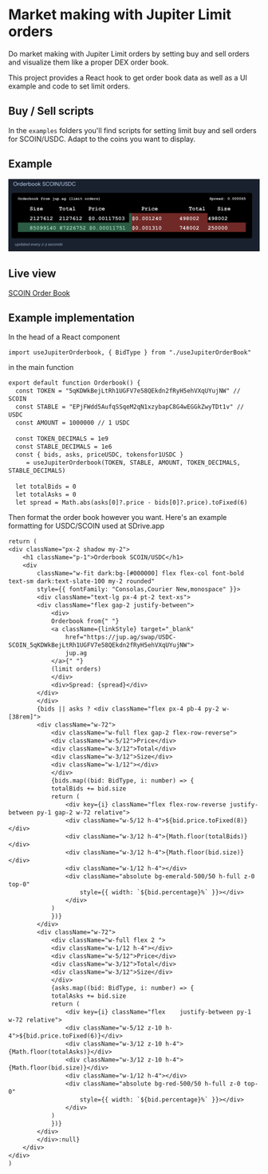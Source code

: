 # Market making with Jupiter Limit orders

Do market making with Jupiter Limit orders by setting buy and sell orders and visualize them like a proper DEX order book.

This project provides a React hook to get order book data as well as a UI example and code to set limit orders.

## Buy / Sell scripts

In the `examples` folders you'll find scripts for setting limit buy and sell orders for SCOIN/USDC. Adapt to the coins you want to display.

## Example
[![Order Book example](examples/SCOIN_USDC_Order_Book.png)](https://sdrive.app/scoin)

## Live view 
[SCOIN Order Book](https://sdrive.app/scoin)

## Example implementation

In the head of a React component
```
import useJupiterOrderbook, { BidType } from "./useJupiterOrderBook"
```

in the main function
```
export default function Orderbook() {
  const TOKEN = "5qKDWkBejLtRh1UGFV7e58QEkdn2fRyH5ehVXqUYujNW" // SCOIN
  const STABLE = "EPjFWdd5AufqSSqeM2qN1xzybapC8G4wEGGkZwyTDt1v" // USDC
  const AMOUNT = 1000000 // 1 USDC

  const TOKEN_DECIMALS = 1e9
  const STABLE_DECIMALS = 1e6
  const { bids, asks, priceUSDC, tokensfor1USDC }
     = useJupiterOrderbook(TOKEN, STABLE, AMOUNT, TOKEN_DECIMALS, STABLE_DECIMALS)

  let totalBids = 0
  let totalAsks = 0
  let spread = Math.abs(asks[0]?.price - bids[0]?.price).toFixed(6)
```

Then format the order book however you want. Here's an example formatting for USDC/SCOIN used at SDrive.app

```
return (
<div className="px-2 shadow my-2">
    <h1 className="p-1">Orderbook SCOIN/USDC</h1>
    <div
        className="w-fit dark:bg-[#000000] flex flex-col font-bold text-sm dark:text-slate-100 my-2 rounded"
        style={{ fontFamily: "Consolas,Courier New,monospace" }}>
        <div className="text-lg px-4 pt-2 text-xs">
        <div className="flex gap-2 justify-between">
            <div>
            Orderbook from{" "}
            <a className={linkStyle} target="_blank" 
                href="https://jup.ag/swap/USDC-SCOIN_5qKDWkBejLtRh1UGFV7e58QEkdn2fRyH5ehVXqUYujNW">
                jup.ag
            </a>{" "}
            (limit orders)
            </div>
            <div>Spread: {spread}</div>
        </div>
        </div>
        {bids || asks ? <div className="flex px-4 pb-4 py-2 w-[38rem]">
        <div className="w-72">
            <div className="w-full flex gap-2 flex-row-reverse">
            <div className="w-5/12">Price</div>
            <div className="w-3/12">Total</div>
            <div className="w-3/12">Size</div>
            <div className="w-1/12"></div>
            </div>
            {bids.map((bid: BidType, i: number) => {
            totalBids += bid.size
            return (
                <div key={i} className="flex flex-row-reverse justify-between py-1 gap-2 w-72 relative">
                <div className="w-5/12 h-4">${bid.price.toFixed(8)}</div>
                <div className="w-3/12 h-4">{Math.floor(totalBids)}</div>
                <div className="w-3/12 h-4">{Math.floor(bid.size)}</div>
                <div className="w-1/12 h-4"></div>
                <div className="absolute bg-emerald-500/50 h-full z-0 top-0" 
                    style={{ width: `${bid.percentage}%` }}></div>
                </div>
            )
            })}
        </div>
        <div className="w-72">
            <div className="w-full flex 2 ">
            <div className="w-1/12 h-4"></div>
            <div className="w-5/12">Price</div>
            <div className="w-3/12">Total</div>
            <div className="w-3/12">Size</div>
            </div>
            {asks.map((bid: BidType, i: number) => {
            totalAsks += bid.size
            return (
                <div key={i} className="flex 	justify-between py-1 w-72 relative">
                <div className="w-5/12 z-10 h-4">${bid.price.toFixed(6)}</div>
                <div className="w-3/12 z-10 h-4">{Math.floor(totalAsks)}</div>
                <div className="w-3/12 z-10 h-4">{Math.floor(bid.size)}</div>
                <div className="w-1/12 h-4"></div>
                <div className="absolute bg-red-500/50 h-full z-0 top-0" 
                    style={{ width: `${bid.percentage}%` }}></div>
                </div>
            )
            })}
        </div>
        </div>:null}
    </div>
</div>
)
```
